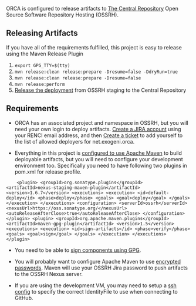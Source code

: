 ORCA is configured to release artifacts to [The Central Repository](http://central.sonatype.org/) Open Source Software Repository Hosting (OSSRH).

## Releasing Artifacts
If you have all of the requirements fulfilled, this project is easy to release using the Maven Release Plugin


1. `export GPG_TTY=$(tty)`
1. `mvn release:clean release:prepare -Dresume=false -DdryRun=true`
1. `mvn release:clean release:prepare -Dresume=false `
1. `mvn release:perform`
1. [Release the deployment](http://central.sonatype.org/pages/releasing-the-deployment.html) from OSSRH staging to the Central Repository

## Requirements

* ORCA has an associated project and namespace in OSSRH, but you will need your own login to deploy artifacts.  [Create a JIRA account](https://issues.sonatype.org/secure/Signup!default.jspa) using your RENCI email address, and then [Create a ticket](https://issues.sonatype.org/secure/CreateIssue.jspa?pid=10134) to add yourself to the list of allowed deployers for net.exogeni.orca. 

* Everything in this project is [configured to use Apache Maven](http://central.sonatype.org/pages/apache-maven.html) to build deployable artifacts, but you will need to configure your development environment too. Specifically you need to have following two plugins in pom.xml for release profile.

`    <plugin>
        <groupId>org.sonatype.plugins</groupId>
        <artifactId>nexus-staging-maven-plugin</artifactId>
        <version>1.6.7</version>
        <executions>
            <execution>
                <id>default-deploy</id>
                <phase>deploy</phase>
                <goals>
                    <goal>deploy</goal>
                </goals>
            </execution>
        </executions>
        <configuration>
            <serverId>ossrh</serverId>
            <nexusUrl>https://oss.sonatype.org/</nexusUrl>
            <autoReleaseAfterClose>true</autoReleaseAfterClose>
        </configuration>
    </plugin>
    <plugin>
        <groupId>org.apache.maven.plugins</groupId>
        <artifactId>maven-gpg-plugin</artifactId>
        <version>1.5</version>
        <executions>
            <execution>
                <id>sign-artifacts</id>
                <phase>verify</phase>
                <goals>
                    <goal>sign</goal>
                </goals>
            </execution>
        </executions>
    </plugin>`


* You need to be able to [sign components using GPG](http://central.sonatype.org/pages/working-with-pgp-signatures.html). 

* You will probably want to configure Apache Maven to use [encrypted passwords](https://maven.apache.org/guides/mini/guide-encryption.html).  Maven will use your OSSRH Jira password to push artifacts to the OSSRH Nexus server.

* If you are using the development VM, you may need to setup a [ssh config](http://nerderati.com/2011/03/17/simplify-your-life-with-an-ssh-config-file/) to specify the correct IdentityFile to use when connecting to GitHub.
